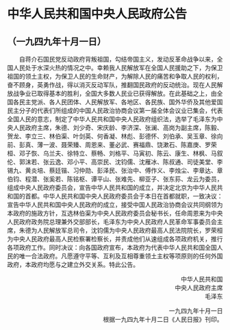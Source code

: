 # 中华人民共和国中央人民政府公告
## （一九四九年十月一日）

&emsp;&emsp;自蒋介石国民党反动政府背叛祖国，勾结帝国主义，发动反革命战争以来，全国人民处于水深火热的情况之中。幸赖我人民解放军在全国人民援助之下，为保卫祖国的领土主权，为保卫人民的生命财产，为解除人民的痛苦和争取人民的权利，奋不顾身，英勇作战，得以消灭反动军队，推翻国民政府的反动统治。现在人民解放战争业已取得基本的胜利，全国大多数人民业已获得解放。在此基础之上，由全国各民主党派、各人民团体、人民解放军、各地区、各民族、国外华侨及其他爱国民主分子的代表们所组成的中国人民政治协商会议第一届全体会议业已集会，代表全国人民的意志，制定了中华人民共和国中央人民政府组织法，选举了毛泽东为中央人民政府主席，朱德、刘少奇、宋庆龄、李济深、张澜、高岗为副主席，陈毅、贺龙、李立三、林伯渠、叶剑英、何香凝、林彪、彭德怀、刘伯承、吴玉章、徐向前、彭真、薄一波、聂荣臻、周恩来、董必武、赛福鼎、饶漱石、陈嘉庚、罗荣桓、邓子恢、乌兰夫、徐特立、蔡畅、刘格平、马寅初、陈云、康生、林枫、马叙伦、郭沫若、张云逸、邓小平、高崇民、沈钧儒、沈雁冰、陈叔通、司徒美堂、李锡九、黄炎培、蔡廷锴、习仲勋、彭泽民、张治中、傅作义、李烛尘、李章达、章伯钧、程潜、张奚若、陈铭枢、谭平山、张难先、柳亚子、张东荪、龙云为委员，组成中央人民政府委员会，宣告中华人民共和国的成立，并决定北京为中华人民共和国的首都。中华人民共和国中央人民政府委员会于本日在首都就职，一致决议：宣告中华人民共和国中央人民政府的成立，接受中国人民政治协商会议共同纲领为本政府的施政方针，互选林伯渠为中央人民政府委员会秘书长，任命周恩来为中央人民政府政务院总理兼外交部部长，毛泽东为中央人民政府人民革命军事委员会主席，朱德为人民解放军总司令，沈钧儒为中央人民政府最高人民法院院长，罗荣桓为中央人民政府最高人民检察署检察长，并责成他们从速组成各项政府机关，推行各项政府工作。同时决议：向各国政府宣布，本政府为代表中华人民共和国全国人民的唯一合法政府。凡愿遵守平等、互利及互相尊重领土主权等项原则的任何外国政府，本政府均愿与之建立外交关系。特此公告。
<p align="right">中华人民共和国<br>中央人民政府主席<br>毛泽东<p>
<p align="right">一九四九年十月一日<br>根据一九四九年十月二日《人民日报》刊印。<p>
